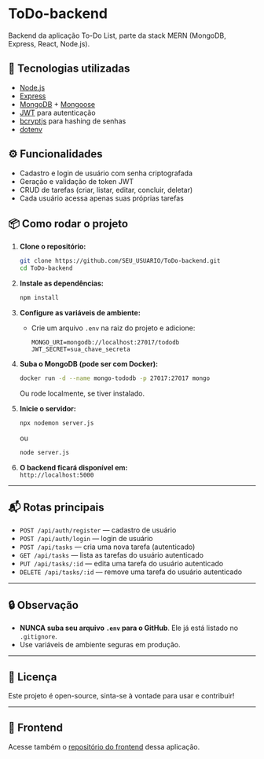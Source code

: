 # ToDo-backend

Backend da aplicação To-Do List, parte da stack MERN (MongoDB, Express, React, Node.js).

## 🚀 Tecnologias utilizadas

- [Node.js](https://nodejs.org/)
- [Express](https://expressjs.com/)
- [MongoDB](https://www.mongodb.com/) + [Mongoose](https://mongoosejs.com/)
- [JWT](https://jwt.io/) para autenticação
- [bcryptjs](https://www.npmjs.com/package/bcryptjs) para hashing de senhas
- [dotenv](https://www.npmjs.com/package/dotenv)

## ⚙️ Funcionalidades

- Cadastro e login de usuário com senha criptografada
- Geração e validação de token JWT
- CRUD de tarefas (criar, listar, editar, concluir, deletar)
- Cada usuário acessa apenas suas próprias tarefas

## 📦 Como rodar o projeto

1. **Clone o repositório:**
    ```bash
    git clone https://github.com/SEU_USUARIO/ToDo-backend.git
    cd ToDo-backend
    ```

2. **Instale as dependências:**
    ```bash
    npm install
    ```

3. **Configure as variáveis de ambiente:**
    - Crie um arquivo `.env` na raiz do projeto e adicione:
      ```
      MONGO_URI=mongodb://localhost:27017/tododb
      JWT_SECRET=sua_chave_secreta
      ```

4. **Suba o MongoDB (pode ser com Docker):**
    ```bash
    docker run -d --name mongo-tododb -p 27017:27017 mongo
    ```
    Ou rode localmente, se tiver instalado.

5. **Inicie o servidor:**
    ```bash
    npx nodemon server.js
    ```
    ou
    ```bash
    node server.js
    ```

6. **O backend ficará disponível em:**  
   `http://localhost:5000`

---

## 📬 Rotas principais

- `POST /api/auth/register` — cadastro de usuário
- `POST /api/auth/login` — login de usuário
- `POST /api/tasks` — cria uma nova tarefa (autenticado)
- `GET /api/tasks` — lista as tarefas do usuário autenticado
- `PUT /api/tasks/:id` — edita uma tarefa do usuário autenticado
- `DELETE /api/tasks/:id` — remove uma tarefa do usuário autenticado

---

## 🔒 Observação

- **NUNCA suba seu arquivo `.env` para o GitHub**. Ele já está listado no `.gitignore`.
- Use variáveis de ambiente seguras em produção.

---

## 📑 Licença

Este projeto é open-source, sinta-se à vontade para usar e contribuir!

---

## 🔗 Frontend

Acesse também o [repositório do frontend](https://github.com/TiagoFerreira4/ToDo-frontend) dessa aplicação.

